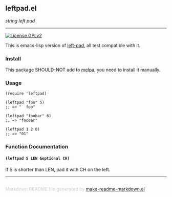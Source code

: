 ## leftpad.el
*string left pad*

---
[![License GPLv2](https://img.shields.io/badge/license-GPL_v2-green.svg)](http://www.gnu.org/licenses/gpl-2.0.html)

This is emacs-lisp version of [left-pad](https://github.com/azer/left-pad), all test compatible with it.

### Install


This package SHOULD-NOT add to [melpa](http://melpa.org/), you need to install it manually.

### Usage


```elisp
(require 'leftpad)

(leftpad "foo" 5)
;; => "  foo"

(leftpad "foobar" 6)
;; => "foobar"

(leftpad 1 2 0)
;; => "01"
```

### Function Documentation


#### `(leftpad S LEN &optional CH)`

If S is shorter than LEN, pad it with CH on the left.

-----
<div style="padding-top:15px;color: #d0d0d0;">
Markdown README file generated by
<a href="https://github.com/mgalgs/make-readme-markdown">make-readme-markdown.el</a>
</div>
